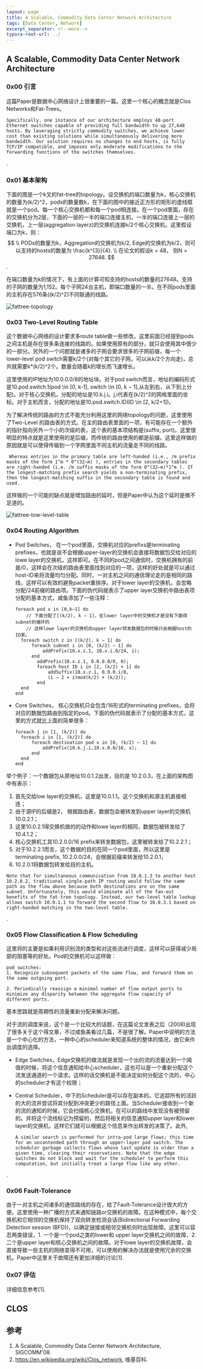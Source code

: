 ```yaml
---
layout: page
title: A Scalable, Commodity Data Center Network Architecture
tags: [Data Center, Network]
excerpt_separator: <!--more-->
typora-root-url: ../
---
```




## A Scalable, Commodity Data Center Network Architecture



### 0x00 引言

  这篇Paper是数据中心网络设计上很重要的一篇。这里一个核心的概念就是Clos Networks和Fat-Trees。

```
Specifically, one instance of our architecture employs 48-port Ethernet switches capable of providing full bandwidth to up 27,648 hosts. By leveraging strictly commodity switches, we achieve lower cost than existing solutions while simultaneously delivering more bandwidth. Our solution requires no changes to end hosts, is fully TCP/IP compatible, and imposes only moderate modifications to the forwarding functions of the switches themselves.
```

.

### 0x01 基本架构

下面的图是一个k叉的fat-tree的topology。设交换机的端口数量为k，核心交换机的数量为(k/2)^2，pods的数量数k，在下面的图中的接近正方形的矩形的虚线框就是一个pod。每一个核心交换机都和每一个pod相连接。在一个pod里面，存在的交换机分为2层，下面的一层的一半的端口连接主机，一半的端口连接上一层的交换机，上一层(aggregation layerz)的交换机连接k/2个核心交换机。这里假设端口为k，则：
$$
\\ PODs的数量为k，Aggregation的交换机为k/2, Edge的交换机为k/2，则可以支持的hosts的数量为 \frac{k^{3}}{4}. \\
在论文的假设k = 48， 则N = 27648.
$$
.

在端口数量为k的情况下，有上面的计算可知支持的hosts的数量的27648。支持的子网的数量为1,152。每个子网24台主机，即端口数量的一半。在不同pods里面的主机存在576条((k/2)^2)不同联通的线路。

![fattree-topology](/assets/images/fattree-topology.png)



### 0x03 Two-Level Routing Table

  这个数据中心网络的设计要求多route table做一些修改。这里前面已经提到pods之间主机是存在很多条连接的线路的。如果使用原有的部分，就只会使用其中很少的一部分。另外的一个问题就是诸多的子网会要求很多的子网前缀，每一个lower-level pod switch需要k/2个(对每个其它的子网，可以从k/2个方向走)，总共就需要k*(k/2)^2个。数量会随着k的增长而飞速增长。

  这里使用的IP地址为10.0.0.0/8的地址块。对于pod switch而言，地址的编码形式是10.pod.switch.1(pod \in [0, k-1], switch \in  [0, k − 1],从左到右，从下到上分配)。对于核心交换机，分配的地址是10.k.j.i。j,i代表在(k/2)^2的网格里面的坐标。对于主机而言，分配的地址是10.pod.switch.ID(ID \in  [2, k/2+1])。

  为了解决传统的路由的方式不能充分利用这里的网络topology的问题，这里使用了Two-Level 的路由表的方式。在主的路由表里面的一项，有可能存在一个额外的指针指向另外一个小的次级的表，这个表的基本项结构是(suffix, port)。这里很明显的特点就是这里使用的是后缀，而传统的路由使用的都是前缀。这里这样做的原因就是可以使得传输到一个字网里面不同主机的流量走不同的线路。

```
 Whereas entries in the primary table are left-handed (i.e., /m prefix masks of the form 1^m * 0^(32−m) ), entries in the secondary tables are right-handed (i.e. /m suffix masks of the form 0^(32−m)*1^m ). If the longest-matching prefix search yields a non-terminating prefix, then the longest-matching suffix in the secondary table is found and used.
```

这样做的一个可能的缺点就是增加路由的延时，但是Paper中认为这个延时是微不足道的。

![fattree-tow-level-table](/assets/images/fattree-tow-level-table.png)  



### 0x04 Routing Algorithm

* Pod Switches， 在一个pod里面，交换机对应的prefixs是terminating prefixes，也就是说不会根据upper-layer的交换机会直接将数据包交给对应的lowe layer的交换机，这样即可。在不同的pod之间通信时，交换机拥有的前是/0，这样会在次级的路由表里面找到对应的一项，这样的好处就是可以通过host-ID来将流量均匀分配。同时，一对主机之间的通信理论走的是相同的路线，这样可以有效的避免packet重排序。对于lower layer的交换机，会忽略分配/24前缀的路由项。下面的伪代码就表示了upper layer交换机中路由表项分配的基本方式，咸鱼添加了一些注释：

  ```
  foreach pod x in [0,k−1] do
      // 下面分配了[(k/2), k − 1]，在lower layer中的交换机才是没有下面得subnet的循环的
      // 这样lowe layer的交换机向upper layer转发数据包的时候只会根据host的ID来。
  	foreach switch z in [(k/2), k − 1] do
  		foreach subnet i in [0, (k/2) − 1] do
  			addPrefix(10.x.z.1, 10.x.i.0/24, i);
  		end
          addPrefix(10.x.z.1, 0.0.0.0/0, 0); 
          foreach host ID i in [2, (k/2) + 1] do
              addSuffix(10.x.z.1, 0.0.0.i/8,
              (i − 2 + z)mod(k/2) + (k/2)); 
          end
  	end 
  end
  ```

* Core Switches， 核心交换机只会包含/16形式的terminating prefixes，会将对应的数据包路由到指定的pod。下面的伪代码就表示了分配的基本方式，这里的方式就比上面的简单很多：

  ```
  foreach j in [1, (k/2)] do 
  	foreach i in [1, (k/2)] do
  		foreach destination pod x in [0, (k/2) − 1] do 
  			addPrefix(10.k.j.i,10.x.0.0/16, x);
  		end
  	end 
  end
  ```

 举个例子：一个数据包从原地址10.0.1.2出发，目的是 10.2.0.3，在上面的架构图中有表示：

1. 首先交给low layer的交换机，这里是10.0.1.1。这个交换机和源主机直接相连；
2. 由于源IP的后缀是2， 根据路由表，数据包会被转发到upper layer的交换机10.0.2.1；
3. 这里10.0.2.1得交换机做的的动作和lowe layer的相同，数据包被转发给了10.4.1.2；
4. 核心交换机工具10.2.0.0/16 prefix来转发数据包，这里被转发给了10.2.2.1；
5. 对于10.2.2.1而言，这个数据的目的在同一个pod里面，所以这里是terminating prefix, 10.2.0.0/24，会根据前缀来转发给10.2.0.1，
6. 10.2.0.1将数据包转发给目的主机。

```
Note that for simultaneous communication from 10.0.1.3 to another host 10.2.0.2, traditional single-path IP routing would follow the same path as the flow above because both destinations are on the same subnet. Unfortunately, this would eliminate all of the fan-out benefits of the fat-tree topology. Instead, our two-level table lookup allows switch 10.0.1.1 to forward the second flow to 10.0.3.1 based on right-handed matching in the two-level table.
```

.

### 0x05 Flow Classification & Flow Scheduling

  这里将的主要是如果利用识别流的类型和对这些流进行调度，这样可以获得减少局部的阻塞等的好处。Pod的交换机可以这样做：

```
pod switches:
1. Recognize subsequent packets of the same flow, and forward them on the same outgoing port.

2. Periodically reassign a minimal number of flow output ports to minimize any disparity between the aggregate flow capacity of different ports.

```

基本思路就是周期性的流量重新分配来解决问题。

  对于流的调度来说，这个是一个比较大的话题，在这篇论文发表之后（2008)出现了很多关于这个得文章，不过咸鱼美看过几篇，不是很了解。Paper中说明的方法是一个中心化的方法，一种中心的scheduler来知道系统的整体的情况，由它来作出调度的选择。

* Edge Switches，Edge交换机的做法就是发现一个出的流的流量达到一个阈值的时候，将这个信息通知给中心scheduler，这也可以是一个重新分配这个流发送通道的一个请求。这样的话交换机是不能决定如何分配这个流的，中心的scheduler才有这个权限；

* Central Scheduler，中下的Scheduler是可以存在副本的。它追踪所有的活跃的大的流并尝试将其分配到冲突更少的路径上面。当Scheduler接收到一个新的流的通知的时候，它会扫描核心交换机，在可以的路线中发现没有被预留的。并将这个流线标记为预留的，然后将相关的信息通知upper layer和lower layer的交换机，这样它们就可以根据这个信息来作出转发的决策了。此外,

  ```
  A similar search is performed for intra-pod large flows; this time for an uncontended path through an upper-layer pod switch. The scheduler garbage collects flows whose last update is older than a given time, clearing their reservations. Note that the edge switches do not block and wait for the scheduler to perform this computation, but initially treat a large flow like any other.
  ```

.

### 0x06 Fault-Tolerance

  由于一对主机之间诸多的通信路线的存在，给了Fault-Tolerance设计很大的方便。这里使用一种广播的方式来通知链路or交换机的故障。在这种模式中，每个交换机和它相邻的交换机保持了双向转发检测会话(Bidirectional Forwarding Detection session (BFD))，以确定链接或相邻交换机何时出现故障。这里可以容忍两类错误，1. 一个是一个pod之类的lower和 upper layer交换机之间的故障，2. 二个是upper layer和核心交换机之间的故障。对于lowe layer的交换机故障，会直接导致一些主机的网络变得不可用，可以使用的解决办法就是使用冗余的交换机。Paper中这里关于故障还有更加详细的讨论[1].



### 0x07 评估

  详细信息参考[1].



## CLOS

 



## 参考

1. A Scalable, Commodity Data Center Network Architecture, SIGCOMM'08.
2. https://en.wikipedia.org/wiki/Clos_network, 维基百科.


